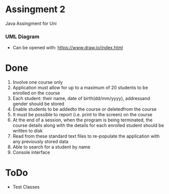 # Assingment 2
Java Assingment for Uni

### UML Diagram
* Can be opened with: https://www.draw.io/index.html


# Done
1. Involve one course only
2. Application must allow for up to a maximum of 20 students to be enrolled on the course
3. Each student:  their name, date  of  birth(dd/mm/yyyy), addressand gender should be stored
4. Enable  students to  be addedto  the  course or deletedfrom the  course
5. It  must  be  possible  to  report  (i.e.  print  to  the  screen)  on  the  course
6. At  the  end  of  a  session,  when  the  program  is  being  terminated,  the course  details along  with  the  details  for  each  enrolled  student  should  be  written  to  disk
7. Read  from  these  standard  text  files  to  re-populate  the  application  with  any  previously  stored  data 
8. Able to  search  for  a  student  by  name
9. Console interface

# ToDo
* Test Classes 

